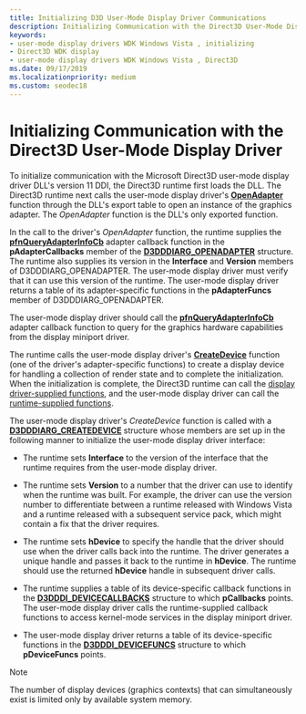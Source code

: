 ```yaml
---
title: Initializing D3D User-Mode Display Driver Communications
description: Initializing Communication with the Direct3D User-Mode Display Driver
keywords:
- user-mode display drivers WDK Windows Vista , initializing
- Direct3D WDK display
- user-mode display drivers WDK Windows Vista , Direct3D
ms.date: 09/17/2019
ms.localizationpriority: medium
ms.custom: seodec18
---
```


# Initializing Communication with the Direct3D User-Mode Display Driver

To initialize communication with the Microsoft Direct3D user-mode display driver DLL's version 11 DDI, the Direct3D runtime first loads the DLL. The Direct3D runtime next calls the user-mode display driver's [**OpenAdapter**](/windows-hardware/drivers/ddi/d3dumddi/nc-d3dumddi-pfnd3dddi_openadapter) function through the DLL's export table to open an instance of the graphics adapter. The *OpenAdapter* function is the DLL's only exported function.

In the call to the driver's *OpenAdapter* function, the runtime supplies the [**pfnQueryAdapterInfoCb**](/windows-hardware/drivers/ddi/d3dumddi/nc-d3dumddi-pfnd3dddi_queryadapterinfocb) adapter callback function in the **pAdapterCallbacks** member of the [**D3DDDIARG_OPENADAPTER**](/windows-hardware/drivers/ddi/d3dumddi/ns-d3dumddi-_d3dddiarg_openadapter) structure. The runtime also supplies its version in the **Interface** and **Version** members of D3DDDIARG_OPENADAPTER. The user-mode display driver must verify that it can use this version of the runtime. The user-mode display driver returns a table of its adapter-specific functions in the **pAdapterFuncs** member of D3DDDIARG_OPENADAPTER.

The user-mode display driver should call the [**pfnQueryAdapterInfoCb**](/windows-hardware/drivers/ddi/d3dumddi/nc-d3dumddi-pfnd3dddi_queryadapterinfocb) adapter callback function to query for the graphics hardware capabilities from the display miniport driver.

The runtime calls the user-mode display driver's [**CreateDevice**](/windows-hardware/drivers/ddi/d3dumddi/nc-d3dumddi-pfnd3dddi_createdevice) function (one of the driver's adapter-specific functions) to create a display device for handling a collection of render state and to complete the initialization. When the initialization is complete, the Direct3D runtime can call the [display driver-supplied functions](direct3d-functions-implemented-by-user-mode.md), and the user-mode display driver can call the [runtime-supplied functions](direct3d-runtime-functions-called-by-user-mode.md).

The user-mode display driver's *CreateDevice* function is called with a [**D3DDDIARG_CREATEDEVICE**](/windows-hardware/drivers/ddi/d3dumddi/ns-d3dumddi-_d3dddiarg_createdevice) structure whose members are set up in the following manner to initialize the user-mode display driver interface:

- The runtime sets **Interface** to the version of the interface that the runtime requires from the user-mode display driver.

- The runtime sets **Version** to a number that the driver can use to identify when the runtime was built. For example, the driver can use the version number to differentiate between a runtime released with Windows Vista and a runtime released with a subsequent service pack, which might contain a fix that the driver requires.

- The runtime sets **hDevice** to specify the handle that the driver should use when the driver calls back into the runtime. The driver generates a unique handle and passes it back to the runtime in **hDevice**. The runtime should use the returned **hDevice** handle in subsequent driver calls.

- The runtime supplies a table of its device-specific callback functions in the [**D3DDDI_DEVICECALLBACKS**](/windows-hardware/drivers/ddi/d3dumddi/ns-d3dumddi-_d3dddi_devicecallbacks) structure to which **pCallbacks** points. The user-mode display driver calls the runtime-supplied callback functions to access kernel-mode services in the display miniport driver.

- The user-mode display driver returns a table of its device-specific functions in the [**D3DDDI_DEVICEFUNCS**](/windows-hardware/drivers/ddi/d3dumddi/ns-d3dumddi-_d3dddi_devicefuncs) structure to which **pDeviceFuncs** points.

> [!NOTE]
> The number of display devices (graphics contexts) that can simultaneously exist is limited only by available system memory.
